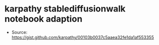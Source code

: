 # karpathy stablediffusionwalk notebook adaption
- Source: https://gist.github.com/karpathy/00103b0037c5aaea32fe1da1af553355



